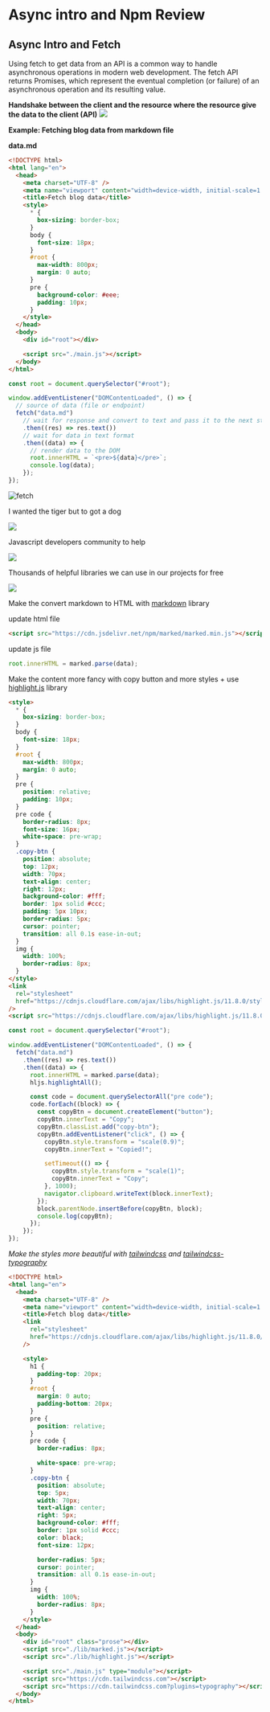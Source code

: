 # Async intro and Npm Review

## Async Intro and Fetch

Using fetch to get data from an API is a common way to handle asynchronous operations in modern web development. The fetch API returns Promises, which represent the eventual completion (or failure) of an asynchronous operation and its resulting value.

**Handshake between the client and the resource where the resource give the data to the client (API)**
![](https://cdn2.hubspot.net/hubfs/53/Untitled%20design-14.png)

**Example: Fetching blog data from markdown file**

**data.md**

```html
<!DOCTYPE html>
<html lang="en">
  <head>
    <meta charset="UTF-8" />
    <meta name="viewport" content="width=device-width, initial-scale=1.0" />
    <title>Fetch blog data</title>
    <style>
      * {
        box-sizing: border-box;
      }
      body {
        font-size: 18px;
      }
      #root {
        max-width: 800px;
        margin: 0 auto;
      }
      pre {
        background-color: #eee;
        padding: 10px;
      }
    </style>
  </head>
  <body>
    <div id="root"></div>

    <script src="./main.js"></script>
  </body>
</html>
```

```js
const root = document.querySelector("#root");

window.addEventListener("DOMContentLoaded", () => {
  // source of data (file or endpoint)
  fetch("data.md")
    // wait for response and convert to text and pass it to the next stage
    .then((res) => res.text())
    // wait for data in text format
    .then((data) => {
      // render data to the DOM
      root.innerHTML = `<pre>${data}</pre>`;
      console.log(data);
    });
});
```

![fetch](https://www.atatus.com/blog/content/images/2022/07/fetch---2.png)

I wanted the tiger but to got a dog

![](https://scontent-ber1-1.xx.fbcdn.net/v/t39.30808-6/274684628_134358905764556_4433575681146131042_n.jpg?_nc_cat=103&ccb=1-7&_nc_sid=5614bc&_nc_ohc=1BvtF2_3ESYAX-zR4Px&_nc_ht=scontent-ber1-1.xx&oh=00_AfDGqkPSyw97I-eaXxnF1LVLMqX0Xhln6tK3d0CFEd6QaQ&oe=6518D743)

Javascript developers community to help

![](https://thefalc.com/wp-content/uploads/2021/12/developer-community-2.jpg)

Thousands of helpful libraries we can use in our projects for free

![](https://miro.medium.com/v2/resize:fit:1400/1*hj-_anuWthYZs0x22hE9lA.png)

Make the convert markdown to HTML with [markdown](https://www.npmjs.com/package/marked) library

update html file

```html
<script src="https://cdn.jsdelivr.net/npm/marked/marked.min.js"></script>
```

update js file

```js
root.innerHTML = marked.parse(data);
```

Make the content more fancy with copy button and more styles + use [highlight.js](https://github.com/highlightjs/highlight.js) library

```html
<style>
  * {
    box-sizing: border-box;
  }
  body {
    font-size: 18px;
  }
  #root {
    max-width: 800px;
    margin: 0 auto;
  }
  pre {
    position: relative;
    padding: 10px;
  }
  pre code {
    border-radius: 8px;
    font-size: 16px;
    white-space: pre-wrap;
  }
  .copy-btn {
    position: absolute;
    top: 12px;
    width: 70px;
    text-align: center;
    right: 12px;
    background-color: #fff;
    border: 1px solid #ccc;
    padding: 5px 10px;
    border-radius: 5px;
    cursor: pointer;
    transition: all 0.1s ease-in-out;
  }
  img {
    width: 100%;
    border-radius: 8px;
  }
</style>
<link
  rel="stylesheet"
  href="https://cdnjs.cloudflare.com/ajax/libs/highlight.js/11.8.0/styles/monokai.min.css"
/>
<script src="https://cdnjs.cloudflare.com/ajax/libs/highlight.js/11.8.0/highlight.min.js"></script>
```

```js
const root = document.querySelector("#root");

window.addEventListener("DOMContentLoaded", () => {
  fetch("data.md")
    .then((res) => res.text())
    .then((data) => {
      root.innerHTML = marked.parse(data);
      hljs.highlightAll();

      const code = document.querySelectorAll("pre code");
      code.forEach((block) => {
        const copyBtn = document.createElement("button");
        copyBtn.innerText = "Copy";
        copyBtn.classList.add("copy-btn");
        copyBtn.addEventListener("click", () => {
          copyBtn.style.transform = "scale(0.9)";
          copyBtn.innerText = "Copied!";

          setTimeout(() => {
            copyBtn.style.transform = "scale(1)";
            copyBtn.innerText = "Copy";
          }, 1000);
          navigator.clipboard.writeText(block.innerText);
        });
        block.parentNode.insertBefore(copyBtn, block);
        console.log(copyBtn);
      });
    });
});
```

_Make the styles more beautiful with [tailwindcss](https://tailwindcss.com/) and [tailwindcss-typography](https://cdn.tailwindcss.com?plugins=typography)_

```html
<!DOCTYPE html>
<html lang="en">
  <head>
    <meta charset="UTF-8" />
    <meta name="viewport" content="width=device-width, initial-scale=1.0" />
    <title>Fetch blog data</title>
    <link
      rel="stylesheet"
      href="https://cdnjs.cloudflare.com/ajax/libs/highlight.js/11.8.0/styles/monokai.min.css"
    />

    <style>
      h1 {
        padding-top: 20px;
      }
      #root {
        margin: 0 auto;
        padding-bottom: 20px;
      }
      pre {
        position: relative;
      }
      pre code {
        border-radius: 8px;

        white-space: pre-wrap;
      }
      .copy-btn {
        position: absolute;
        top: 5px;
        width: 70px;
        text-align: center;
        right: 5px;
        background-color: #fff;
        border: 1px solid #ccc;
        color: black;
        font-size: 12px;

        border-radius: 5px;
        cursor: pointer;
        transition: all 0.1s ease-in-out;
      }
      img {
        width: 100%;
        border-radius: 8px;
      }
    </style>
  </head>
  <body>
    <div id="root" class="prose"></div>
    <script src="./lib/marked.js"></script>
    <script src="./lib/highlight.js"></script>

    <script src="./main.js" type="module"></script>
    <script src="https://cdn.tailwindcss.com"></script>
    <script src="https://cdn.tailwindcss.com?plugins=typography"></script>
  </body>
</html>
```
